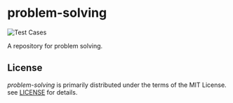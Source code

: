 # problem-solving

![Test Cases](https://github.com/x86chi/problem-solving/workflows/Test%20Cases/badge.svg)

A repository for problem solving.

## License

_problem-solving_ is primarily distributed under the terms of the MIT License. see [LICENSE](./LICENSE) for details.
